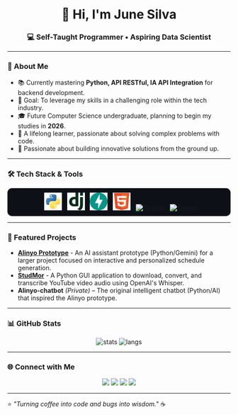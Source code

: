 <h1 align="center">👋 Hi, I'm June Silva</h1>
<h3 align="center">💻 Self-Taught Programmer • Aspiring Data Scientist</h3>

---

### 🌟 About Me
- 📚 Currently mastering **Python, API RESTful, IA API Integration** for backend development.
- 🎯 Goal: To leverage my skills in a challenging role within the tech industry.
- 🎓 Future Computer Science undergraduate, planning to begin my studies in **2026**.
- 🧠 A lifelong learner, passionate about solving complex problems with code.
- 🚀 Passionate about building innovative solutions from the ground up.

---

### 🛠️ Tech Stack & Tools
<div align="center" style="background-color:#0d1117; padding: 10px; border-radius: 10px;">
  <img alt="Python" height="40" src="https://raw.githubusercontent.com/devicons/devicon/master/icons/python/python-original.svg">
  <img alt="Django" height="40" src="https://raw.githubusercontent.com/devicons/devicon/master/icons/django/django-plain.svg">
  <img alt="FastAPI" height="40" src="https://raw.githubusercontent.com/devicons/devicon/master/icons/fastapi/fastapi-original.svg">
  <img alt="HTML" height="40" src="https://raw.githubusercontent.com/devicons/devicon/master/icons/html5/html5-original.svg">
  <img alt="OpenAI" height="40" src="https://cdn.simpleicons.org/openai/412991">
  <img alt="Gemini" height="40" src="https://cdn.simpleicons.org/googlegemini/8E77D8">
</div>

---

### 📌 Featured Projects
- [**Alinyo Prototype**](https://github.com/offjune/Alinyo_Prototype) - An AI assistant prototype (Python/Gemini) for a larger project focused on interactive and personalized schedule generation.
- [**StudMor**](https://github.com/offjune/StudMor) - A Python GUI application to download, convert, and transcribe YouTube video audio using OpenAI's Whisper.
- **Alinyo-chatbot** *(Private)* – The original intelligent chatbot (Python/AI) that inspired the Alinyo prototype.

---

### 📊 GitHub Stats
<div align="center">
  <img height="180em" src="https://github-readme-stats.vercel.app/api?username=offjune&show_icons=true&theme=tokyonight&hide_border=true" alt="stats"/>
  <img height="180em" src="https://github-readme-stats.vercel.app/api/top-langs/?username=offjune&layout=compact&theme=tokyonight&hide_border=true" alt="langs"/>
</div>

---

### 🌐 Connect with Me
<div align="center">
  <a href="https://instagram.com/fepsj"><img src="https://img.shields.io/badge/-Instagram-%23E4405F?style=flat&logo=instagram&logoColor=white"></a>
  <a href="https://discord.gg/GcetQJcERs"><img src="https://img.shields.io/badge/Discord-7289DA?style=flat&logo=discord&logoColor=white"></a>
  <a href="mailto:devjunesilva@gmail.com"><img src="https://img.shields.io/badge/-Gmail-%23333?style=flat&logo=gmail&logoColor=white"></a>
  <a href="https://www.linkedin.com/in/june-silva"><img src="https://img.shields.io/badge/-LinkedIn-%230077B5?style=flat&logo=linkedin&logoColor=white"></a>
</div>

---

⭐ _"Turning coffee into code and bugs into wisdom."_ ☕
